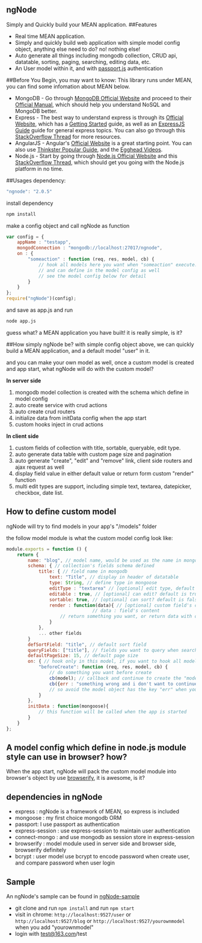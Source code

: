 ## ngNode
Simply and Quickly build your MEAN application.
##Features
* Real time MEAN application.
* Simply and quickly build web application with simple model config object, anything else need to do? no! nothing else!
* Auto generate all things including mongodb collection, CRUD api, datatable, sorting, paging, searching, editing data, etc.
* An User model within it, and with [passport.js](https://github.com/jaredhanson/passport) authentication

##Before You Begin, you may want to know:
This library runs under MEAN, you can find some infomation about MEAN below.
* MongoDB - Go through [MongoDB Official Website](http://mongodb.org/) and proceed to their [Official Manual](http://docs.mongodb.org/manual/), which should help you understand NoSQL and MongoDB better.
* Express - The best way to understand express is through its [Official Website](http://expressjs.com/), which has a [Getting Started](http://expressjs.com/starter/installing.html) guide, as well as an [ExpressJS Guide](http://expressjs.com/guide/error-handling.html) guide for general express topics. You can also go through this [StackOverflow Thread](http://stackoverflow.com/questions/8144214/learning-express-for-node-js) for more resources.
* AngularJS - Angular's [Official Website](http://angularjs.org/) is a great starting point. You can also use [Thinkster Popular Guide](http://www.thinkster.io/), and the [Egghead Videos](https://egghead.io/).
* Node.js - Start by going through [Node.js Official Website](http://nodejs.org/) and this [StackOverflow Thread](http://stackoverflow.com/questions/2353818/how-do-i-get-started-with-node-js), which should get you going with the Node.js platform in no time.

##Usages
dependency:
```javascript
"ngnode": "2.0.5"
```
install dependency
```bash
npm install
```
make a config object and call ngNode as function
```javascript
var config = {
	appName : "testapp",
	mongodConnection : "mongodb://localhost:27017/ngnode",
	on : {
		"someaction" : function (req, res, model, cb) {
			// hook all models here you want when "someaction" execute.
			// and can define in the model config as well
			// see the model config below for detail
		}
	}
};
require("ngNode")(config);
```

and save as app.js and run
```bash
node app.js
```
guess what? a MEAN application you have built! it is really simple, is it?

##How simply ngNode be?
with simple config object above, we can quickly build a MEAN application, and a default model "user" in it.

and you can make your own model as well, once a custom model is created and app start,  what ngNode will do with the custom model?

**In server side**
 1. mongodb model collection is created with the schema which define in model config
 2. auto create service with crud actions
 3. auto create crud routers
 4. initialize data from initData config when the app start
 5. custom hooks inject in crud actions

**In client side**
 1. custom fields of collection with title, sortable, queryable, edit type.
 2. auto generate data table with custom page size and pagination
 3. auto generate "create", "edit" and "remove" link, client side routers and ajax request as well
 4. display field value in either default value or return form custom "render" function
 5. multi edit types are support, including simple text, textarea, datepicker, checkbox, date list.

## How to define custom model
ngNode will try to find models in your app's "/models" folder

the follow model module is what the custom model config look like:
 
```javascript
module.exports = function () {
	return {
        name: "blog", // model name, would be used as the name in mongodb collection
        schema: { // collection's fields schema defined
            title: { // field name in mongodb
                text: "Title", // display in header of datatable
                type: String, // define type in mongoose
                editType : "textarea" // [optional] edit type, default is simple text
                editable : true, // [optional] can edit? default is true
                sortable: true, // [optional] can sort? default is false
                render : function(data){ // [optional] custom field's content to display
                                // data : field's content
                    // return something you want, or return data with do nothing as default do
                }
            },
            ... other fields
        }
        defSortField: "title", // default sort field
        queryFields: ["title"], // fields you want to query when searching
        defaultPageSize: 15, // default page size
        on: { // hook only in this model, if you want to hook all model, this should define this in application config's "on"
            "beforeCreate": function (req, res, model, cb) {
                // do something you want before create
                cb(model); // callback and continue to create the "model"
                cb({err : "something wrong and i don't want to continue to create this 'model'"});
                // so avoid the model object has the key "err" when you want to continue the action
            }
        },
        initData : function(mongoose){
            // this function will be called when the app is started
        }
    }
};
```

## A model config which define in node.js module style can use in browser? how?
When the app start, ngNode will pack the custom model module into browser's object by use [browserify](http://browserify.org/), it is awesome, is it?

## dependencies in ngNode
 - express : ngNode is a framework of MEAN, so express is included
 - mongoose : my first choice mongodb ORM
 - passport: I use passport as authentication
 - express-session : use express-session to maintain user authentication
 - connect-mongo : and use mongodb as session store in express-session
 - browserify : model module used in server side and browser side, browserify definitely
 - bcrypt : user model use bcrypt to encode password when create user, and compare password when user login


## Sample
An ngNode's sample can be found in [ngNode-sample](https://github.com/hcnode/ngNode-sample)
 - git clone and run `npm install` and run `npm start`
 - visit in chrome: `http://localhost:9527/user` or `http://localhost:9527/blog` or `http://localhost:9527/yourownmodel` when you add "yourownmodel"
 - login with test@163.com/test
 


